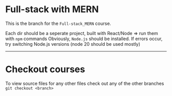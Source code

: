 # Full-stack with MERN
This is the branch for the `Full-stack_MERN` course.

Each dir should be a seperate project, built with React/Node => run them with `npm` commands
Obviously, `Node.js` should be installed. If errors occur, try switching Node.js versions
(node 20 should be used mostly)

---
# Checkout courses
To view source files for any other files check out any of the other branches
`git checkout <branch>`

